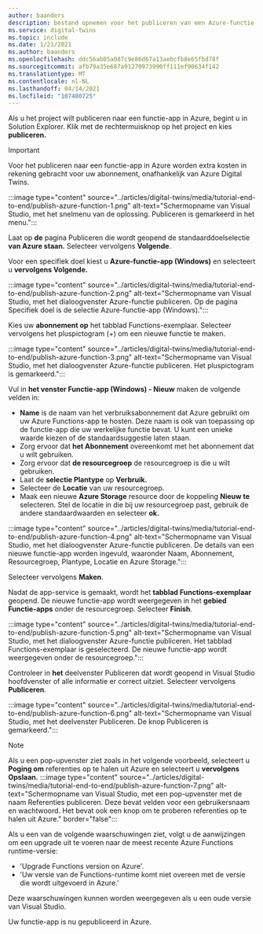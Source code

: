 ```yaml
---
author: baanders
description: bestand opnemen voor het publiceren van een Azure-functie vanuit Visual Studio
ms.service: digital-twins
ms.topic: include
ms.date: 1/21/2021
ms.author: baanders
ms.openlocfilehash: ddc56ab05a087c9e86d67a13aebcfb8e65fbd78f
ms.sourcegitcommit: afb79a35e687a91270973990ff111ef90634f142
ms.translationtype: MT
ms.contentlocale: nl-NL
ms.lasthandoff: 04/14/2021
ms.locfileid: "107480725"
---
```

Als u het project wilt publiceren naar een functie-app in Azure, begint u in Solution Explorer. Klik met de rechtermuisknop op het project en kies **publiceren.**

> [!IMPORTANT] 
> Voor het publiceren naar een functie-app in Azure worden extra kosten in rekening gebracht voor uw abonnement, onafhankelijk van Azure Digital Twins.

:::image type="content" source="../articles/digital-twins/media/tutorial-end-to-end/publish-azure-function-1.png" alt-text="Schermopname van Visual Studio, met het snelmenu van de oplossing. Publiceren is gemarkeerd in het menu.":::

Laat op **de** pagina Publiceren die wordt geopend de standaarddoelselectie **van Azure staan.** Selecteer vervolgens **Volgende**. 

Voor een specifiek doel kiest u **Azure-functie-app (Windows)** en selecteert u **vervolgens Volgende.**

:::image type="content" source="../articles/digital-twins/media/tutorial-end-to-end/publish-azure-function-2.png" alt-text="Schermopname van Visual Studio, met het dialoogvenster Azure-functie publiceren. Op de pagina Specifiek doel is de selectie Azure-functie-app (Windows).":::

Kies uw **abonnement op** het tabblad Functions-exemplaar. Selecteer vervolgens het pluspictogram (+) om een nieuwe functie te maken.

:::image type="content" source="../articles/digital-twins/media/tutorial-end-to-end/publish-azure-function-3.png" alt-text="Schermopname van Visual Studio, met het dialoogvenster Azure-functie publiceren. Het pluspictogram is gemarkeerd.":::

Vul in **het venster Functie-app (Windows) - Nieuw** maken de volgende velden in:
* **Name** is de naam van het verbruiksabonnement dat Azure gebruikt om uw Azure Functions-app te hosten. Deze naam is ook van toepassing op de functie-app die uw werkelijke functie bevat. U kunt een unieke waarde kiezen of de standaardsuggestie laten staan.
* Zorg ervoor dat **het Abonnement** overeenkomt met het abonnement dat u wilt gebruiken. 
* Zorg ervoor dat **de resourcegroep** de resourcegroep is die u wilt gebruiken.
* Laat de **selectie Plantype** op **Verbruik.**
* Selecteer de **Locatie** van uw resourcegroep.
* Maak een nieuwe **Azure Storage** resource door de koppeling **Nieuw te** selecteren. Stel de locatie in die bij uw resourcegroep past, gebruik de andere standaardwaarden en selecteer **ok.**

:::image type="content" source="../articles/digital-twins/media/tutorial-end-to-end/publish-azure-function-4.png" alt-text="Schermopname van Visual Studio, met het dialoogvenster Azure-functie publiceren. De details van een nieuwe functie-app worden ingevuld, waaronder Naam, Abonnement, Resourcegroep, Plantype, Locatie en Azure Storage.":::

Selecteer vervolgens **Maken**.

Nadat de app-service is gemaakt, wordt het **tabblad Functions-exemplaar** geopend. De nieuwe functie-app wordt weergegeven in het **gebied Functie-apps** onder de resourcegroep. Selecteer **Finish**.

:::image type="content" source="../articles/digital-twins/media/tutorial-end-to-end/publish-azure-function-5.png" alt-text="Schermopname van Visual Studio, met het dialoogvenster Azure-functie publiceren. Het tabblad Functions-exemplaar is geselecteerd. De nieuwe functie-app wordt weergegeven onder de resourcegroep.":::

Controleer in **het** deelvenster Publiceren dat wordt geopend in Visual Studio hoofdvenster of alle informatie er correct uitziet. Selecteer vervolgens **Publiceren**.

:::image type="content" source="../articles/digital-twins/media/tutorial-end-to-end/publish-azure-function-6.png" alt-text="Schermopname van Visual Studio, met het deelvenster Publiceren. De knop Publiceren is gemarkeerd.":::

> [!NOTE]
> Als u een pop-upvenster ziet zoals in het volgende voorbeeld, selecteert u **Poging om** referenties op te halen uit Azure en selecteert u **vervolgens Opslaan.**
> :::image type="content" source="../articles/digital-twins/media/tutorial-end-to-end/publish-azure-function-7.png" alt-text="Schermopname van Visual Studio, met een pop-upvenster met de naam Referenties publiceren. Deze bevat velden voor een gebruikersnaam en wachtwoord. Het bevat ook een knop om te proberen referenties op te halen uit Azure." border="false":::
>
> Als u een van de volgende waarschuwingen ziet, volgt u de aanwijzingen om een upgrade uit te voeren naar de meest recente Azure Functions runtime-versie:
> * 'Upgrade Functions version on Azure'.
> * 'Uw versie van de Functions-runtime komt niet overeen met de versie die wordt uitgevoerd in Azure.'
>
> Deze waarschuwingen kunnen worden weergegeven als u een oude versie van Visual Studio.

Uw functie-app is nu gepubliceerd in Azure.
